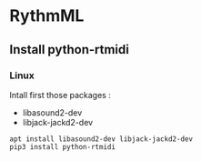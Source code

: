 # RythmML

## Install python-rtmidi

### Linux
Intall first those packages :
- libasound2-dev
- libjack-jackd2-dev

```shell script
apt install libasound2-dev libjack-jackd2-dev
pip3 install python-rtmidi
```